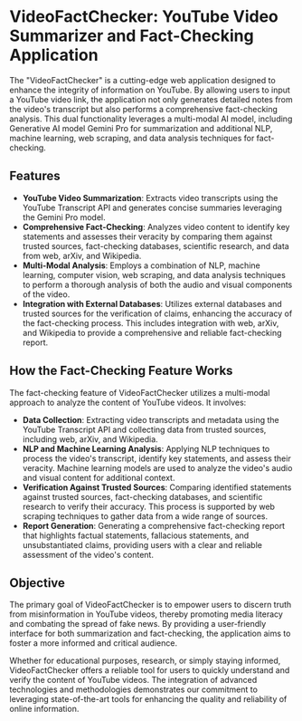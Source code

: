 # VideoFactChecker: YouTube Video Summarizer and Fact-Checking Application

The "VideoFactChecker" is a cutting-edge web application designed to enhance the integrity of information on YouTube. By allowing users to input a YouTube video link, the application not only generates detailed notes from the video's transcript but also performs a comprehensive fact-checking analysis. This dual functionality leverages a multi-modal AI model, including Generative AI model Gemini Pro for summarization and additional NLP, machine learning, web scraping, and data analysis techniques for fact-checking.

## Features

- **YouTube Video Summarization**: Extracts video transcripts using the YouTube Transcript API and generates concise summaries leveraging the Gemini Pro model.
- **Comprehensive Fact-Checking**: Analyzes video content to identify key statements and assesses their veracity by comparing them against trusted sources, fact-checking databases, scientific research, and data from web, arXiv, and Wikipedia.
- **Multi-Modal Analysis**: Employs a combination of NLP, machine learning, computer vision, web scraping, and data analysis techniques to perform a thorough analysis of both the audio and visual components of the video.
- **Integration with External Databases**: Utilizes external databases and trusted sources for the verification of claims, enhancing the accuracy of the fact-checking process. This includes integration with web, arXiv, and Wikipedia to provide a comprehensive and reliable fact-checking report.

## How the Fact-Checking Feature Works

The fact-checking feature of VideoFactChecker utilizes a multi-modal approach to analyze the content of YouTube videos. It involves:

- **Data Collection**: Extracting video transcripts and metadata using the YouTube Transcript API and collecting data from trusted sources, including web, arXiv, and Wikipedia.
- **NLP and Machine Learning Analysis**: Applying NLP techniques to process the video's transcript, identify key statements, and assess their veracity. Machine learning models are used to analyze the video's audio and visual content for additional context.
- **Verification Against Trusted Sources**: Comparing identified statements against trusted sources, fact-checking databases, and scientific research to verify their accuracy. This process is supported by web scraping techniques to gather data from a wide range of sources.
- **Report Generation**: Generating a comprehensive fact-checking report that highlights factual statements, fallacious statements, and unsubstantiated claims, providing users with a clear and reliable assessment of the video's content.

## Objective

The primary goal of VideoFactChecker is to empower users to discern truth from misinformation in YouTube videos, thereby promoting media literacy and combating the spread of fake news. By providing a user-friendly interface for both summarization and fact-checking, the application aims to foster a more informed and critical audience.

Whether for educational purposes, research, or simply staying informed, VideoFactChecker offers a reliable tool for users to quickly understand and verify the content of YouTube videos. The integration of advanced technologies and methodologies demonstrates our commitment to leveraging state-of-the-art tools for enhancing the quality and reliability of online information.
